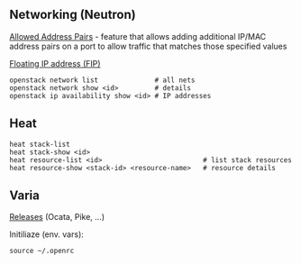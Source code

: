 ## Networking (Neutron)

[Allowed Address Pairs](https://docs.openstack.org/dragonflow/latest/specs/allowed_address_pairs.html) - feature that allows adding additional IP/MAC address pairs on a port to allow traffic that matches those specified values

[Floating IP address (FIP)](https://docs.openstack.org/ocata/user-guide/cli-manage-ip-addresses.html)

```
openstack network list              # all nets
openstack network show <id>         # details
openstack ip availability show <id> # IP addresses
```

## Heat

```
heat stack-list
heat stack-show <id>
heat resource-list <id>                         # list stack resources
heat resource-show <stack-id> <resource-name>   # resource details
```

## Varia

[Releases](https://en.wikipedia.org/wiki/OpenStack#Release_history) (Ocata, Pike, ...)

Initiliaze (env. vars):

```
source ~/.openrc
```
